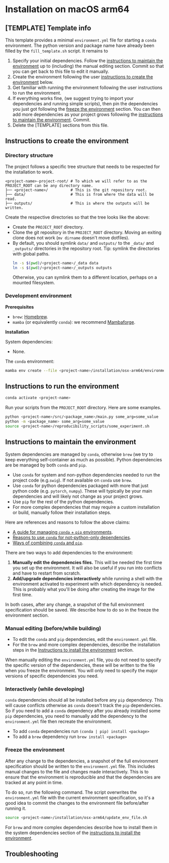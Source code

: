 # Installation on macOS arm64

## [TEMPLATE] Template info

This template provides a minimal `environment.yml` file for starting a `conda` environment.
The python version and package name have already been filled by the `fill_template.sh` script.
It remains to

1. Specify your initial dependencies.
   Follow the [instructions to maintain the environment](#instructions-to-maintain-the-environment)
   up to (including) the manual editing section.
   Commit so that you can get back to this file to edit it manually.
2. Create the environment following the user
   [instructions to create the environment](#instructions-to-create-the-environment) below.
3. Get familiar with running the environment following the user instructions to run the environment.
4. If everything works fine, (we suggest trying to import your dependencies and running simple scripts), then
   pin the dependencies you just got following the [freeze the environment](#freeze-the-environment) section.
   You can then add more dependencies as your project grows following
   the [instructions to maintain the environment](#instructions-to-maintain-the-environment).
   Commit.
5. Delete the [TEMPLATE] sections from this file.

## Instructions to create the environment

### Directory structure

The project follows a specific tree structure that needs to be respected for the installation to work.

```
<project-name>-project-root/ # To which we will refer to as the PROJECT_ROOT can be any directory name.
├── <project-name>/          # This is the git repository root.
├── data/                    # This is from where the data will be read.
├── outputs/                 # This is where the outputs will be written.
```

Create the respective directories so that the tree looks like the above:

- Create the `PROJECT_ROOT` directory.
- Clone the git repository in the `PROJECT_ROOT` directory.
  Moving an exiting clone does not work (`mv dirname` doesn't move dotfiles).
- By default, you should symlink `data/` and `outputs/` to the `_data/` and `_outputs/`
  directories in the repository root.
  Tip: symlink the directories with global paths.
  ```bash
  ln -s $(pwd)/<project-name>/_data data
  ln -s $(pwd)/<project-name>/_outputs outputs
  ```
  Otherwise, you can symlink them to a different location, perhaps on a mounted filesystem.

### Development environment

**Prerequisites**

- `brew`: [Homebrew](https://brew.sh/).
- `mamba` (or equivalently `conda`): we recommend [Mambaforge](https://github.com/conda-forge/miniforge).

**Installation**

System dependencies:

- None.

The `conda` environment:

```bash
mamba env create --file <project-name>/installation/osx-arm64/environment.yml
```

## Instructions to run the environment

```bash
conda activate <project-name>
```

Run your scripts from the `PROJECT_ROOT` directory.
Here are some examples.

```bash
python <project-name>/src/<package_name>/main.py some_arg=some_value
python -m <package_name> some_arg=some_value
source <project-name>/reproducibility_scripts/some_experiment.sh
```

## Instructions to maintain the environment

System dependencies are managed by `conda`, otherwise `brew` (we try to keep everything self-container as much as
possible).
Python dependencies are be managed by both `conda` and `pip`.

- Use `conda` for system and non-python dependencies needed to run the project code (e.g.`swig`).
  If not available on `conda` use `brew`.
- Use `conda` for python dependencies packaged with more that just python code (e.g. `pytorch`, `numpy`).
  These will typically be your main dependencies and will likely not change as your project grows.
- Use `pip` for the rest of the python dependencies.
- For more complex dependencies that may require a custom installation or build,
  manually follow their installation steps.

Here are references and reasons to follow the above claims:

* [A guide for managing `conda` + `pip` environments](https://docs.conda.io/projects/conda/en/latest/user-guide/tasks/manage-environments.html#using-pip-in-an-environment).
* [Reasons to  use `conda` for not-python-only dependencies](https://numpy.org/install/#numpy-packages--accelerated-linear-algebra-libraries).
* [Ways of combining `conda` and `pip`](https://towardsdatascience.com/conda-essential-concepts-and-tricks-e478ed53b5b#42cb).

There are two ways to add dependencies to the environment:

1. **Manually edit the dependencies files.**
   This will be needed the first time you set up the environment.
   It will also be useful if you run into conflicts and have to restart from scratch.
2. **Add/upgrade dependencies interactively** while running a shell with the environment activated
   to experiment with which dependency is needed.
   This is probably what you'll be doing after creating the image for the first time.

In both cases, after any change, a snapshot of the full environment specification should be saved.
We describe how to do so in the freeze the environment section.

### Manual editing (before/while building)

- To edit the `conda` and `pip` dependencies, edit the `environment.yml` file.
- For the `brew` and more complex dependencies, describe the installation steps in the
  [Instructions to install the environment](#instructions-to-install-the-environment) section.

When manually editing the `environment.yml` file, you do not need to specify the specific version of the dependencies,
these will be written to the file when you freeze the environment.
You will only need to specify the major versions of specific dependencies you need.

### Interactively (while developing)

`conda` dependencies should all be installed before any `pip` dependency.
This will cause conflicts otherwise as `conda` doesn't track the `pip` dependencies.
So if you need to add a `conda` dependency after you already installed some `pip` dependencies, you need to
manually add the dependency to the `environment.yml` file then recreate the environment.

* To add `conda` dependencies run `(conda | pip) install <package>`
* To add a `brew`  dependency run `brew install <package>`

### Freeze the environment

After any change to the dependencies, a snapshot of the full environment specification should be written to the
`environment.yml` file.
This includes manual changes to the file and changes made interactively.
This is to ensure that the environment is reproducible and that the dependencies are tracked at any point in time.

To do so, run the following command.
The script overwrites the `environment.yml` file with the current environment specification,
so it's a good idea to commit the changes to the environment file before/after running it.

```bash
source <project-name>/installation/osx-arm64/update_env_file.sh
```

For `brew` and more complex dependencies describe how to install them in the system dependencies section of
the [instructions to install the environment](#instructions-to-install-the-environment).

## Troubleshooting
